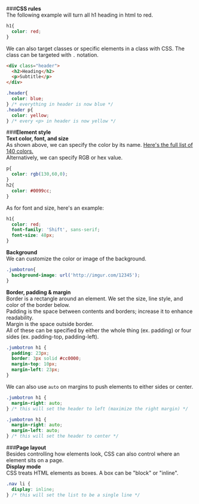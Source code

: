 ###**CSS rules**  
The following example will turn all h1 heading in html to red.  
```css
h1{
  color: red;
}
```
We can also target classes or specific elements in a class with CSS. The class can be targeted with `.` notation.   
```html
<div class="header">
  <h2>Heading</h2>
  <p>Subtitle</p>
</div>
```
```css
.header{
  color: blue;
} /* everything in header is now blue */
.header p{
  color: yellow;
} /* every <p> in header is now yellow */
```
###**Element style**  
**Text color, font, and size**  
As shown above, we can specify the color by its name. [Here's the full list of 140 colors.](http://www.crockford.com/wrrrld/color.html)  
Alternatively, we can specify RGB or hex value.  
```css
p{
  color: rgb(130,60,0);
}
h2{
  color: #0099cc; 
}
```
As for font and size, here's an example:  
```css
h1{
  color: red;
  font-family: 'Shift', sans-serif;
  font-size: 48px;
}
```
**Background**  
We can customize the color or image of the background.  
```css
.jumbotron{
  background-image: url('http://imgur.com/12345');
}
```
**Border, padding & margin**  
Border is a rectangle around an element. We set the size, line style, and color of the border below.  
Padding is the space between contents and borders; increase it to enhance readability.  
Margin is the space outside border.  
All of these can be specified by either the whole thing (ex. padding) or four sides (ex. padding-top, padding-left).  
```css
.jumbotron h1 {
  padding: 23px;
  border: 3px solid #cc0000;
  margin-top: 10px;
  margin-left: 23px;
}
```
We can also use `auto` on margins to push elements to either sides or center.  
```css
.jumbotron h1 {
  margin-right: auto;
} /* this will set the header to left (maximize the right margin) */

.jumbotron h1 {
  margin-right: auto;
  margin-left: auto;
} /* this will set the header to center */
```

###**Page layout**  
Besides controlling how elements look, CSS can also control where an element sits on a page.  
**Display mode**  
CSS treats HTML elements as boxes. A box can be "block" or "inline".  
```css
.nav li {
  display: inline;
} /* this will set the list to be a single line */
```
